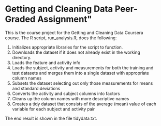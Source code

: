 # Getting and Cleaning Data Peer-Graded Assignment"

This is the course project for the Getting and Cleaning Data Coursera course. The R script, run_analysis.R, does the following:

1. Initializes appropriate libraries for the script to function.
2. Downloads the dataset if it does not already exist in the working directory.
3. Loads the feature and activity info
4. Loads the subject, activity and measurements for both the training and test datasets and merges them into a single dataset with appropriate column names
5. Subsets the dataset selecting out only those measurements for means and standard deviations
6. Converts the activity and subject columns into factors
7. Cleans up the column names with more descriptive names
7. Creates a tidy dataset that consists of the average (mean) value of each variable for each subject and activity pair

The end result is shown in the file tidydata.txt.